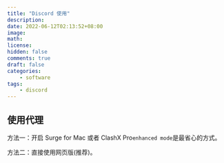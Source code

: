 ```yaml
---
title: "Discord 使用"
description:
date: 2022-06-12T02:13:52+08:00
image:
math:
license:
hidden: false
comments: true
draft: false
categories:
    - software
tags:
    - discord
---
```


## 使用代理

方法一：开启 Surge for Mac 或者 ClashX Pro`enhanced mode`是最省心的方式。

方法二：直接使用网页版(推荐)。
